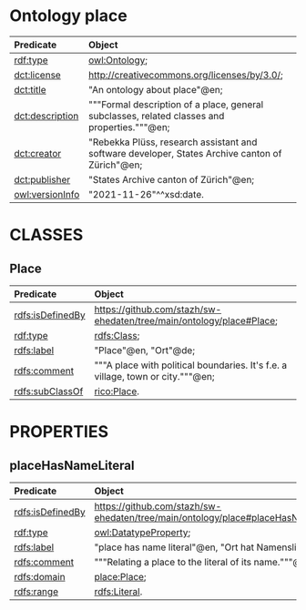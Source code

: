 # Ontology place
| Predicate | Object |
|:-------- |:-------- |
| [rdf:type](http://www.w3.org/1999/02/22-rdf-syntax-ns#type) | [owl:Ontology](http://www.w3.org/2002/07/owl#Ontology); |
| [dct:license](http://purl.org/dc/terms/license) | <http://creativecommons.org/licenses/by/3.0/>; |
| [dct:title](http://purl.org/dc/terms/title) | "An ontology about place"@en; |
| [dct:description](http://purl.org/dc/terms/description) | """Formal description of a place, general subclasses, related classes and properties."""@en; |
| [dct:creator](http://purl.org/dc/terms/creator) | "Rebekka Plüss, research assistant and software developer, States Archive canton of Zürich"@en; |
| [dct:publisher](http://purl.org/dc/terms/publisher) | "States Archive canton of Zürich"@en; |
| [owl:versionInfo](http://www.w3.org/2002/07/owl#versionInfo) | "2021-11-26"^^xsd:date. |
# CLASSES
## Place
| Predicate | Object |
|:-------- |:-------- |
| [rdfs:isDefinedBy](http://www.w3.org/2000/01/rdf-schema#isDefinedBy) | <https://github.com/stazh/sw-ehedaten/tree/main/ontology/place#Place>; |
| [rdf:type](http://www.w3.org/1999/02/22-rdf-syntax-ns#type) | [rdfs:Class](http://www.w3.org/2000/01/rdf-schema#Class); |
| [rdfs:label](http://www.w3.org/2000/01/rdf-schema#label) | "Place"@en, "Ort"@de; |
| [rdfs:comment](http://www.w3.org/2000/01/rdf-schema#comment) | """A place with political boundaries. It's f.e. a village, town or city."""@en; |
| [rdfs:subClassOf](http://www.w3.org/2000/01/rdf-schema#subClassOf) | [rico:Place](https://www.ica.org/standards/RiC/ontology#Place). |
# PROPERTIES
## placeHasNameLiteral
| Predicate | Object |
|:-------- |:-------- |
| [rdfs:isDefinedBy](http://www.w3.org/2000/01/rdf-schema#isDefinedBy) | <https://github.com/stazh/sw-ehedaten/tree/main/ontology/place#placeHasNameLiteral>; |
| [rdf:type](http://www.w3.org/1999/02/22-rdf-syntax-ns#type) | [owl:DatatypeProperty](http://www.w3.org/2002/07/owl#DatatypeProperty); |
| [rdfs:label](http://www.w3.org/2000/01/rdf-schema#label) | "place has name literal"@en, "Ort hat Namensliteral"@de; |
| [rdfs:comment](http://www.w3.org/2000/01/rdf-schema#comment) | """Relating a place to the literal of its name."""@en; |
| [rdfs:domain](http://www.w3.org/2000/01/rdf-schema#domain) | [place:Place](https://github.com/stazh/sw-ehedaten/tree/main/ontology/place#Place); |
| [rdfs:range](http://www.w3.org/2000/01/rdf-schema#range) | [rdfs:Literal](http://www.w3.org/2000/01/rdf-schema#Literal). |
